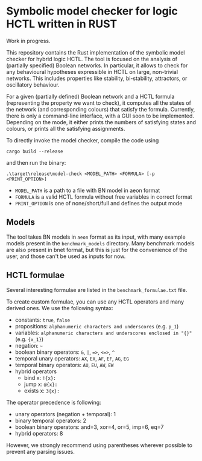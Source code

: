 # Symbolic model checker for logic HCTL written in RUST

Work in progress.

This repository contains the Rust implementation of the symbolic model checker for hybrid logic HCTL. The tool is focused on the analysis of (partially specified) Boolean networks. In particular, it allows to check for any behavioural hypotheses expressible in HCTL on large, non-trivial networks. This includes properties like stability, bi-stability, attractors, or oscillatory behaviour.

For a given (partially defined) Boolean network and a HCTL formula (representing the property we want to check), it computes all the states of the network (and corresponding colours) that satisfy the formula. Currently, there is only a command-line interface, with a GUI soon to be implemented. Depending on the mode, it either prints the numbers of satisfying states and colours, or prints all the satisfying assignments. 

To directly invoke the model checker, compile the code using
```
cargo build --release
```
and then run the binary:
```
.\target\release\model-check <MODEL_PATH> <FORMULA> [-p <PRINT_OPTION>]
```

- `MODEL_PATH` is a path to a file with BN model in aeon format
- `FORMULA` is a valid HCTL formula without free variables in correct format
- `PRINT_OPTION` is one of none/short/full and defines the output mode


## Models

The tool takes BN models in `aeon` format as its input, with many example models present in the `benchmark_models` directory.
Many benchmark models are also present in bnet format, but this is just for the convenience of the user, and those can't be used as inputs for now.


## HCTL formulae

Several interesting formulae are listed in the ```benchmark_formulae.txt``` file.

To create custom formulae, you can use any HCTL operators and many derived ones.
We use the following syntax:
* constants: `true`, `false`
* propositions: `alphanumeric characters and underscores` (e.g. `p_1`)
* variables: `alphanumeric characters and underscores enclosed in "{}"` (e.g. `{x_1}`)
* negation: `~`
* boolean binary operators: `&`, `|`, `=>`, `<=>`, `^`
* temporal unary operators: `AX`, `EX`, `AF`, `EF`, `AG`, `EG`
* temporal binary operators: `AU`, `EU`, `AW`, `EW`
* hybrid operators
  * bind x: `!{x}:`
  * jump x: `@{x}:`
  * exists x: `3{x}:`

The operator precedence is following:
* unary operators (negation + temporal): 1
* binary temporal operators: 2
* boolean binary operators: and=3, xor=4, or=5, imp=6, eq=7
* hybrid operators: 8

However, we strongly recommend using parentheses wherever possible to prevent any parsing issues.
